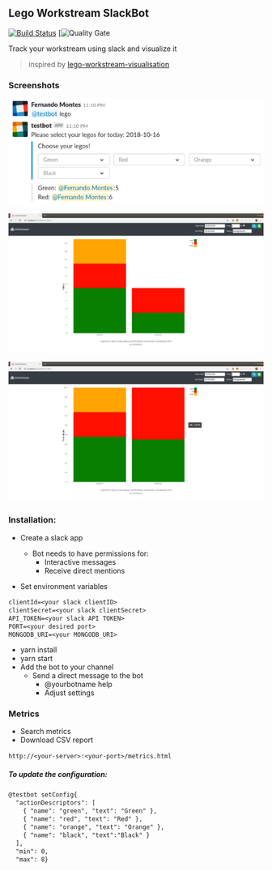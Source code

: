 ## Lego Workstream SlackBot 

[![Build Status](https://travis-ci.org/ferzerkerx/lego-work-stream-slack.svg?branch=master)](https://travis-ci.org/ferzerkerx/lego-work-stream-slack)
[![Quality Gate](https://sonarcloud.io/api/project_badges/measure?project=lego-work-stream-slack&metric=alert_status)


Track your workstream using slack and visualize it 
>inspired by [lego-workstream-visualisation](https://code.joejag.com/2018/lego-workstream-visualisation.html)


### Screenshots
![alt tag](https://raw.githubusercontent.com/ferzerkerx/lego-work-stream-slack/master/screenshots/lego3.png)

![alt tag](https://raw.githubusercontent.com/ferzerkerx/lego-work-stream-slack/master/screenshots/lego1.png)

![alt tag](https://raw.githubusercontent.com/ferzerkerx/lego-work-stream-slack/master/screenshots/lego2.png)

### Installation:
- Create a slack app
    - Bot needs to have permissions for:
        - Interactive messages
        - Receive direct mentions
    
- Set environment variables
```
clientId=<your slack clientID>
clientSecret=<your slack clientSecret>
API_TOKEN=<your slack API TOKEN>
PORT=<your desired port>
MONGODB_URI=<your MONGODB_URI>
```
- yarn install
- yarn start
- Add the bot to your channel
    - Send a direct message to the bot
        - @yourbotname help
        - Adjust settings
      
### Metrics
- Search metrics
- Download CSV report

```http://<your-server>:<your-port>/metrics.html```


##### To update the configuration:
```
@testbot setConfig{
  "actionDescriptors": [
    { "name": "green", "text": "Green" },
    { "name": "red", "text": "Red" },
    { "name": "orange", "text": "Orange" },
    { "name": "black", "text":"Black" }
  ],
  "min": 0,
  "max": 8}

```
